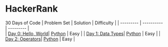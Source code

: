 # HackerRank

30 Days of Code
| Problem Set  | Solution  | Difficulty | 
| --------- | ----------     | --------- |  
| [Day 0: Hello, World](https://www.hackerrank.com/challenges/30-hello-world/problem)| [Python](30-Days-of-Code/day0-hello-world.py)  | Easy | 
| [Day 1: Data Types](https://www.hackerrank.com/challenges/30-data-types/problem)| [Python](30-Days-of-Code/day1-data-types.py)  | Easy | 
| [Day 2: Operators](https://www.hackerrank.com/challenges/30-operators/problem)| [Python](30-Days-of-Code/day2-operators.py)  | Easy | 
